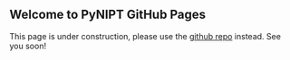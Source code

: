 ## Welcome to PyNIPT GitHub Pages

This page is under construction, please use the [github repo](https://github.com/pynipt/pynipt) instead.
See you soon!
